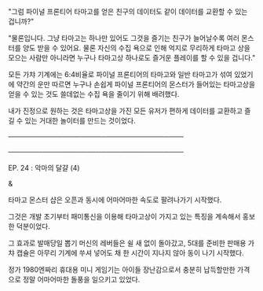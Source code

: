 "그럼 파이널 프론티어 타마고를 얻은 친구의 데이터도 같이 데이터를 교환할 수 있는 겁니까?"

"물론입니다. 그냥 타마고는 하나만 있어도 그것을 즐기는 친구가 늘어날수록 여러 몬스터를 양도 받을 수 있어요. 물론 자신의 수집 욕으로 인해 억지로 무리하게 타마고 상을 모으는 사람만 아니라면 누구나 타마고상 하나로도 즐거운 플레이를 할 수 있을 겁니다."

모든 가챠 기계에는 6:4비율로 파이널 프론티어의 타마고와 일반 타마고가 섞여 있었기에 약간의 운만 따르면 누구나 손쉽게 파이널 프론티어의 몬스터가 들어있는 타마고상을 얻을 수 있는 것도 쓸데없는 수집 욕을 줄이기 위해 배려했다.

내가 진정으로 원하는 것은 타마고상을 가진 모든 유저가 편하게 데이터를 교환하고 즐길 수 있는 거대한 놀이터를 만드는 것이었다.

────────────────────────────────────

────────────────────────────────────

EP. 24 : 악마의 달걀 (4)

&

타마고 몬스터 샵은 오픈과 동시에 어마어마한 속도로 팔려나가기 시작했다.

그것은 개발 초기부터 패미통신을 이용해 타마고상이 가지고 있는 특징을 계속해서 홍보한 덕분이었다.

그 효과로 발매당일 뽑기 머신의 레버들은 쉴 새 없이 돌아갔고, 5대를 준비한 판매용 가챠 캡슐은 아무리 기계에 쑤셔 넣어도 채 한 시간이 지나지 않아 동이 나기 시작했다.

정가 1980엔짜리 휴대용 미니 게임기는 아이들 장난감으로서 충분히 납득할만한 가격으로 정말 어마어마한 돌풍을 일으키고 있었다.